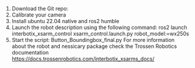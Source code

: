 1. Download the Git repo:
2. Calibrate your camera
3. Install ubuntu 22.04 native and ros2 humble
4. Launch the robot description using the following command:
ros2 launch interbotix_xsarm_control xsarm_control.launch.py robot_model:=wx250s
5. Start the script:
   Button_Boundingbox_final.py
For more information about the robot and nessicary package check the Trossen Robotics documentation
https://docs.trossenrobotics.com/interbotix_xsarms_docs/
